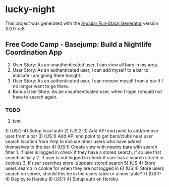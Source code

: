 # lucky-night

This project was generated with the [Angular Full-Stack Generator](https://github.com/DaftMonk/generator-angular-fullstack) version 3.0.0-rc8.

## Free Code Camp - Basejump: Build a Nightlife Coordination App

1)  User Story: As an unauthenticated user, I can view all bars in my area.
2)  User Story: As an authenticated user, I can add myself to a bar to indicate I am going there tonight.
3)  User Story: As an authenticated user, I can remove myself from a bar if I no longer want to go there.
4)  Bonus User Story: As an unauthenticated user, when I login I should not have to search again.

### TODO
<ol>
<li>test</li>
</ol>
1)  (US:2-4)  Setup local auth 
2)  (US:2-3)  Add API end point to add/remove user from a bar
3)  (US:1)    Add API end point to get bars/clubs near user search location from Yelp to include other users who have added themselves to the bar 
4)  (US:1)    Create view with nearby bars with search filter
              1. If user is logged in check if they have a stored search, if so use that search initially
              2. If user is not logged in check if user has a search stored in cookies
              3. If user searches store it/update stored search
5)  (US:4)    Store users search in cookie for when they are not logged in
6)  (US:4)    Store users search on server, should this be in the users table or a new table?
7)  (US:1-4)  Deploy to Heroku
8)  (US:1-4)  Setup auth on Heroku
